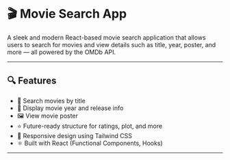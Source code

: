 # 🎬 Movie Search App

A sleek and modern React-based movie search application that allows users to search for movies and view details such as title, year, poster, and more — all powered by the OMDb API.

---

## 🔍 Features

- 🔎 Search movies by title
- 📅 Display movie year and release info
- 🖼️ View movie poster
- ⭐ Future-ready structure for ratings, plot, and more
- 📱 Responsive design using Tailwind CSS
- ⚛️ Built with React (Functional Components, Hooks)

---


